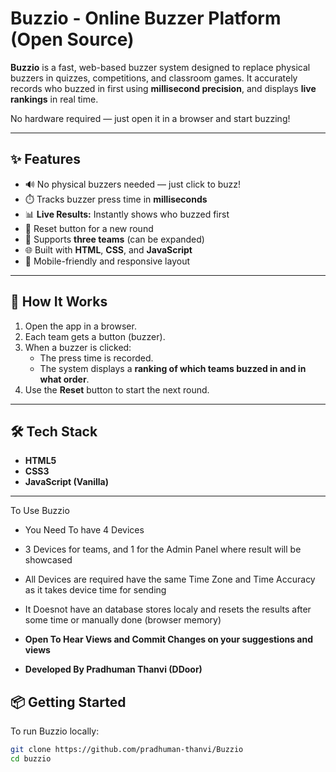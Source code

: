 # Buzzio - Online Buzzer Platform (Open Source)

**Buzzio** is a fast, web-based buzzer system designed to replace physical buzzers in quizzes, competitions, and classroom games. It accurately records who buzzed in first using **millisecond precision**, and displays **live rankings** in real time.

No hardware required — just open it in a browser and start buzzing!

---

## ✨ Features

- 🔊 No physical buzzers needed — just click to buzz!
- ⏱️ Tracks buzzer press time in **milliseconds**
- 📊 **Live Results:** Instantly shows who buzzed first
- 🔁 Reset button for a new round
- 👥 Supports **three teams** (can be expanded)
- 🌐 Built with **HTML**, **CSS**, and **JavaScript**
- 📱 Mobile-friendly and responsive layout

---

## 🚀 How It Works

1. Open the app in a browser.
2. Each team gets a button (buzzer).
3. When a buzzer is clicked:
   - The press time is recorded.
   - The system displays a **ranking of which teams buzzed in and in what order**.
4. Use the **Reset** button to start the next round.

---

## 🛠️ Tech Stack

- **HTML5**
- **CSS3**
- **JavaScript (Vanilla)**

---

To Use Buzzio
- You Need To have 4 Devices
- 3 Devices for teams, and 1 for the Admin Panel where result will be showcased
- All Devices are required have the same Time Zone and Time Accuracy as it takes device time for sending
- It Doesnot have an database stores localy and resets the results after some time or manually done (browser memory)
  

- **Open To Hear Views and Commit Changes on your suggestions and views**

- **Developed By Pradhuman Thanvi (DDoor)**

## 📦 Getting Started

To run Buzzio locally:

```bash
git clone https://github.com/pradhuman-thanvi/Buzzio
cd buzzio
